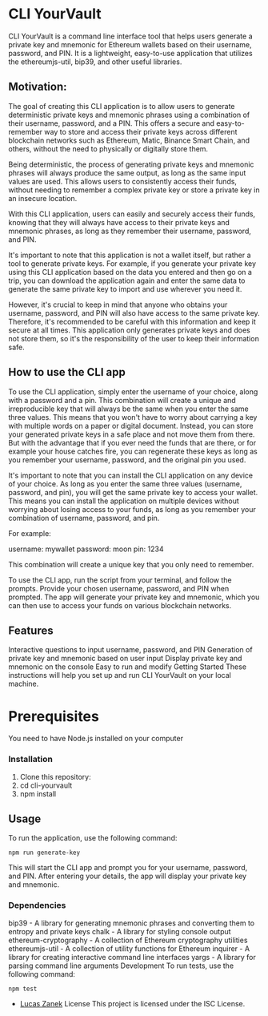 # CLI YourVault

CLI YourVault is a command line interface tool that helps users generate a private key and mnemonic for Ethereum wallets based on their username, password, and PIN. It is a lightweight, easy-to-use application that utilizes the ethereumjs-util, bip39, and other useful libraries.

## Motivation:
The goal of creating this CLI application is to allow users to generate deterministic private keys and mnemonic phrases using a combination of their username, password, and a PIN. This offers a secure and easy-to-remember way to store and access their private keys across different blockchain networks such as Ethereum, Matic, Binance Smart Chain, and others, without the need to physically or digitally store them.

Being deterministic, the process of generating private keys and mnemonic phrases will always produce the same output, as long as the same input values are used. This allows users to consistently access their funds, without needing to remember a complex private key or store a private key in an insecure location.

With this CLI application, users can easily and securely access their funds, knowing that they will always have access to their private keys and mnemonic phrases, as long as they remember their username, password, and PIN.

It's important to note that this application is not a wallet itself, but rather a tool to generate private keys. For example, if you generate your private key using this CLI application based on the data you entered and then go on a trip, you can download the application again and enter the same data to generate the same private key to import and use wherever you need it.

However, it's crucial to keep in mind that anyone who obtains your username, password, and PIN will also have access to the same private key. Therefore, it's recommended to be careful with this information and keep it secure at all times. This application only generates private keys and does not store them, so it's the responsibility of the user to keep their information safe.

## How to use the CLI app
To use the CLI application, simply enter the username of your choice, along with a password and a pin. This combination will create a unique and irreproducible key that will always be the same when you enter the same three values. This means that you won't have to worry about carrying a key with multiple words on a paper or digital document. Instead, you can store your generated private keys in a safe place and not move them from there. But with the advantage that if you ever need the funds that are there, or for example your house catches fire, you can regenerate these keys as long as you remember your username, password, and the original pin you used.

It's important to note that you can install the CLI application on any device of your choice. As long as you enter the same three values (username, password, and pin), you will get the same private key to access your wallet. This means you can install the application on multiple devices without worrying about losing access to your funds, as long as you remember your combination of username, password, and pin.

For example:

username: mywallet
password: moon
pin: 1234

This combination will create a unique key that you only need to remember.

To use the CLI app, run the script from your terminal, and follow the prompts. Provide your chosen username, password, and PIN when prompted. The app will generate your private key and mnemonic, which you can then use to access your funds on various blockchain networks.

## Features

Interactive questions to input username, password, and PIN
Generation of private key and mnemonic based on user input
Display private key and mnemonic on the console
Easy to run and modify
Getting Started
These instructions will help you set up and run CLI YourVault on your local machine.

# Prerequisites

You need to have Node.js installed on your computer

### Installation

1. Clone this repository:
2. cd cli-yourvault
3. npm install

## Usage

To run the application, use the following command:

`npm run generate-key`

This will start the CLI app and prompt you for your username, password, and PIN. After entering your details, the app will display your private key and mnemonic.

### Dependencies

bip39 - A library for generating mnemonic phrases and converting them to entropy and private keys
chalk - A library for styling console output
ethereum-cryptography - A collection of Ethereum cryptography utilities
ethereumjs-util - A collection of utility functions for Ethereum
inquirer - A library for creating interactive command line interfaces
yargs - A library for parsing command line arguments
Development
To run tests, use the following command:

`npm test`

- [Lucas Zanek](https://github.com/LucasZNK)
  License
  This project is licensed under the ISC License.
